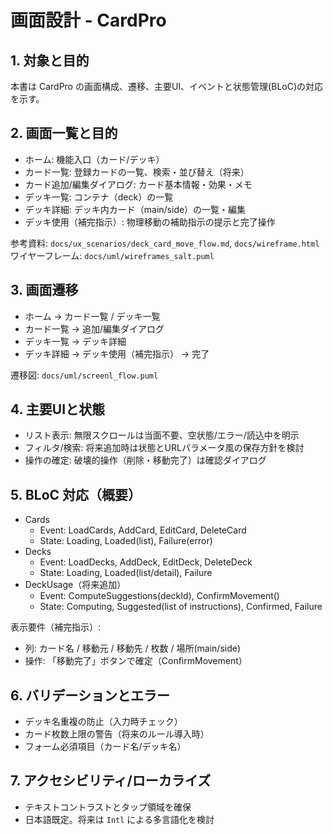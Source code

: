 # 画面設計 - CardPro

## 1. 対象と目的
本書は CardPro の画面構成、遷移、主要UI、イベントと状態管理(BLoC)の対応を示す。

## 2. 画面一覧と目的
- ホーム: 機能入口（カード/デッキ）
- カード一覧: 登録カードの一覧、検索・並び替え（将来）
- カード追加/編集ダイアログ: カード基本情報・効果・メモ
- デッキ一覧: コンテナ（deck）の一覧
- デッキ詳細: デッキ内カード（main/side）の一覧・編集
- デッキ使用（補完指示）: 物理移動の補助指示の提示と完了操作

参考資料: `docs/ux_scenarios/deck_card_move_flow.md`, `docs/wireframe.html`
ワイヤーフレーム: `docs/uml/wireframes_salt.puml`

## 3. 画面遷移
- ホーム → カード一覧 / デッキ一覧
- カード一覧 → 追加/編集ダイアログ
- デッキ一覧 → デッキ詳細
- デッキ詳細 → デッキ使用（補完指示） → 完了

遷移図: `docs/uml/screenl_flow.puml`

## 4. 主要UIと状態
- リスト表示: 無限スクロールは当面不要、空状態/エラー/読込中を明示
- フィルタ/検索: 将来追加時は状態とURLパラメータ風の保存方針を検討
- 操作の確定: 破壊的操作（削除・移動完了）は確認ダイアログ

## 5. BLoC 対応（概要）
- Cards
  - Event: LoadCards, AddCard, EditCard, DeleteCard
  - State: Loading, Loaded(list), Failure(error)
- Decks
  - Event: LoadDecks, AddDeck, EditDeck, DeleteDeck
  - State: Loading, Loaded(list/detail), Failure
- DeckUsage（将来追加）
  - Event: ComputeSuggestions(deckId), ConfirmMovement()
  - State: Computing, Suggested(list of instructions), Confirmed, Failure

表示要件（補完指示）:
- 列: カード名 / 移動元 / 移動先 / 枚数 / 場所(main/side)
- 操作: 「移動完了」ボタンで確定（ConfirmMovement）

## 6. バリデーションとエラー
- デッキ名重複の防止（入力時チェック）
- カード枚数上限の警告（将来のルール導入時）
- フォーム必須項目（カード名/デッキ名）

## 7. アクセシビリティ/ローカライズ
- テキストコントラストとタップ領域を確保
- 日本語既定。将来は `Intl` による多言語化を検討
